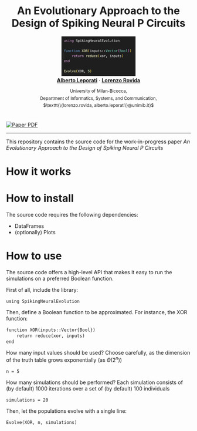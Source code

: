 <center> 
  <h1 align="center">An Evolutionary Approach to the Design of Spiking Neural P Circuits</h1>
  <p align="center">
    <img src="imgs/sample.png" alt="Console presentation image" width=40% ></br>
    <a href="https://orcid.org/0000-0002-8105-4371"><strong>Alberto Leporati</strong></a>
    ·
    <a href="https://orcid.org/0000-0001-5093-7932"><strong>Lorenzo Rovida</strong></a>
  </p>
  <p align="center" line-height:20><sup>University of Milan-Bicocca, <br>
    Department of Informatics, Systems, and Communication, <br>
  $\texttt{\{lorenzo.rovida, alberto.leporati\}@unimib.it}$
  </sup>
  </p>
</center>

</br>
<a href='https://mcrespo.me/publications/primary-space-cv/data/crespo2021primary.pdf'>
    <img src='https://img.shields.io/badge/Paper-PDF-red?style=flat-square' alt='Paper PDF' width=9%>
</a> 
    
<!-- 
<img src="https://github.com/narger-ef/Practical-Sorting-of-Encrypted-Numbers/actions/workflows/cmake-multi-platform.yml/badge.svg" alt="CMake build result" width=30% >
-->
---


This repository contains the source code for the work-in-progress paper _An Evolutionary Approach to the Design of Spiking Neural P Circuits_

# How it works

# How to install

The source code requires the following dependencies:
- DataFrames
- (optionally) Plots

# How to use

The source code offers a high-level API that makes it easy to run the simulations on a preferred Boolean function.

First of all, include the library: 

```
using SpikingNeuralEvolution
```

Then, define a Boolean function to be approximated. For instance, the XOR function:
```
function XOR(inputs::Vector{Bool}) 
    return reduce(xor, inputs)
end
```

How many input values should be used? Choose carefully, as the dimension of the truth table grows exponentially (as $`\Theta(2^n)`$)
```
n = 5
```

How many simulations should be performed? Each simulation consists of (by default) 1000 iterations over a set of (by default) 100 individuals
```
simulations = 20
```

Then, let the populations evolve with a single line:
```
Evolve(XOR, n, simulations)
```
